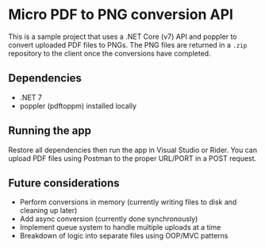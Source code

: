 # Micro PDF to PNG conversion API

This is a sample project that uses a .NET Core (v7) API and poppler to convert uploaded PDF files to PNGs. The PNG files are returned in a `.zip` repository to the client once the conversions have completed.

## Dependencies
- .NET 7
- poppler (pdftoppm) installed locally

## Running the app
Restore all dependencies then run the app in Visual Studio or Rider. You can upload PDF files using Postman to the proper URL/PORT in a POST request.

## Future considerations
- Perform conversions in memory (currently writing files to disk and cleaning up later)
- Add async conversion (currently done synchronously)
- Implement queue system to handle multiple uploads at a time
- Breakdown of logic into separate files using OOP/MVC patterns
